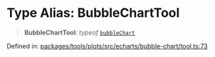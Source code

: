# Type Alias: BubbleChartTool

> **BubbleChartTool**: *typeof* [`bubbleChart`](../variables/bubbleChart.md)

Defined in: [packages/tools/plots/src/echarts/bubble-chart/tool.ts:73](https://github.com/GeoDaCenter/openassistant/blob/0a6a7e7306d75a25dc968b3117f04cb7bd613bec/packages/tools/plots/src/echarts/bubble-chart/tool.ts#L73)
